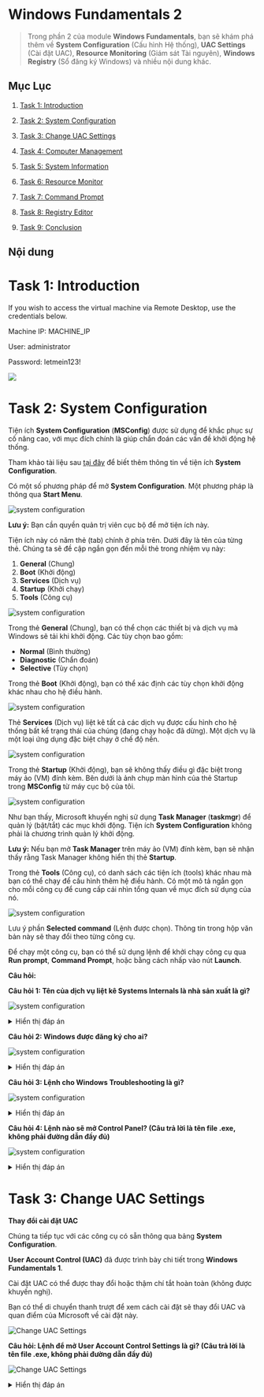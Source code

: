 # Windows Fundamentals 2

> Trong phần 2 của module **Windows Fundamentals**, bạn sẽ khám phá thêm về **System Configuration** (Cấu hình Hệ thống), **UAC Settings** (Cài đặt UAC), **Resource Monitoring** (Giám sát Tài nguyên), **Windows Registry** (Sổ đăng ký Windows) và nhiều nội dung khác.

## Mục Lục

1. [Task 1: Introduction](#task-1-introduction)

2. [Task 2: System Configuration](#task-2-system-configuration)

3. [Task 3: Change UAC Settings](#task-3-change-uac-settings)

4. [Task 4: Computer Management](#task-4-computer-management)

5. [Task 5: System Information](#task-5-system-information)

6. [Task 6: Resource Monitor](#task-6-resource-monitor)

7. [Task 7: Command Prompt](#task-7-command-prompt)

8. [Task 8: Registry Editor](#task-8-registry-editor)

9. [Task 9: Conclusion](#task-9-conclusion)

## Nội dung

# Task 1: Introduction

If you wish to access the virtual machine via Remote Desktop, use the credentials below. 

Machine IP: MACHINE_IP

User: administrator

Password: letmein123!

![](./img/2_Windows_Fundamentals_2/1.1.png)

# Task 2: System Configuration

Tiện ích **System Configuration** (**MSConfig**) được sử dụng để khắc phục sự cố nâng cao, với mục đích chính là giúp chẩn đoán các vấn đề khởi động hệ thống.  

Tham khảo tài liệu sau [tại đây](https://learn.microsoft.com/en-us/troubleshoot/windows-client/performance/system-configuration-utility-troubleshoot-configuration-errors) để biết thêm thông tin về tiện ích **System Configuration**.  

Có một số phương pháp để mở **System Configuration**. Một phương pháp là thông qua **Start Menu**.

![system configuration](./img/2_Windows_Fundamentals_2/2.1.png)

**Lưu ý:** Bạn cần quyền quản trị viên cục bộ để mở tiện ích này.

Tiện ích này có năm thẻ (tab) chính ở phía trên. Dưới đây là tên của từng thẻ. Chúng ta sẽ đề cập ngắn gọn đến mỗi thẻ trong nhiệm vụ này:

1. **General** (Chung)  
2. **Boot** (Khởi động)  
3. **Services** (Dịch vụ)  
4. **Startup** (Khởi chạy)  
5. **Tools** (Công cụ)

![system configuration](./img/2_Windows_Fundamentals_2/2.2.png)

Trong thẻ **General** (Chung), bạn có thể chọn các thiết bị và dịch vụ mà Windows sẽ tải khi khởi động. Các tùy chọn bao gồm:  
- **Normal** (Bình thường)  
- **Diagnostic** (Chẩn đoán)  
- **Selective** (Tùy chọn)  

Trong thẻ **Boot** (Khởi động), bạn có thể xác định các tùy chọn khởi động khác nhau cho hệ điều hành.

![system configuration](./img/2_Windows_Fundamentals_2/2.3.png)

Thẻ **Services** (Dịch vụ) liệt kê tất cả các dịch vụ được cấu hình cho hệ thống bất kể trạng thái của chúng (đang chạy hoặc đã dừng). Một dịch vụ là một loại ứng dụng đặc biệt chạy ở chế độ nền.

![system configuration](./img/2_Windows_Fundamentals_2/2.4.png)

Trong thẻ **Startup** (Khởi động), bạn sẽ không thấy điều gì đặc biệt trong máy ảo (VM) đính kèm. Bên dưới là ảnh chụp màn hình của thẻ Startup trong **MSConfig** từ máy cục bộ của tôi.

![system configuration](./img/2_Windows_Fundamentals_2/2.5.png)

Như bạn thấy, Microsoft khuyến nghị sử dụng **Task Manager** (**taskmgr**) để quản lý (bật/tắt) các mục khởi động. Tiện ích **System Configuration** không phải là chương trình quản lý khởi động.

**Lưu ý:** Nếu bạn mở **Task Manager** trên máy ảo (VM) đính kèm, bạn sẽ nhận thấy rằng Task Manager không hiển thị thẻ **Startup**.

Trong thẻ **Tools** (Công cụ), có danh sách các tiện ích (tools) khác nhau mà bạn có thể chạy để cấu hình thêm hệ điều hành. Có một mô tả ngắn gọn cho mỗi công cụ để cung cấp cái nhìn tổng quan về mục đích sử dụng của nó.

![system configuration](./img/2_Windows_Fundamentals_2/2.6.png)

Lưu ý phần **Selected command** (Lệnh được chọn). Thông tin trong hộp văn bản này sẽ thay đổi theo từng công cụ.

Để chạy một công cụ, bạn có thể sử dụng lệnh để khởi chạy công cụ qua **Run prompt**, **Command Prompt**, hoặc bằng cách nhấp vào nút **Launch**.

**Câu hỏi:**

**Câu hỏi 1: Tên của dịch vụ liệt kê Systems Internals là nhà sản xuất là gì?**  

![system configuration](./img/2_Windows_Fundamentals_2/2.7.png)

<details>  
<summary>Hiển thị đáp án</summary>  
Đáp án: PsShutdown  
</details>  

**Câu hỏi 2: Windows được đăng ký cho ai?**  

![system configuration](./img/2_Windows_Fundamentals_2/2.8.png)

<details>  
<summary>Hiển thị đáp án</summary>  
Đáp án: Windows User  
</details>  

**Câu hỏi 3: Lệnh cho Windows Troubleshooting là gì?**  

![system configuration](./img/2_Windows_Fundamentals_2/2.9.png)

<details>  
<summary>Hiển thị đáp án</summary>  
Đáp án: `C:\Windows\System32\control.exe /name Microsoft.Troubleshooting`  
</details>  

**Câu hỏi 4: Lệnh nào sẽ mở Control Panel? (Câu trả lời là tên file .exe, không phải đường dẫn đầy đủ)**  

![system configuration](./img/2_Windows_Fundamentals_2/2.10.png)

<details>  
<summary>Hiển thị đáp án</summary>  
Đáp án: control.exe  
</details>  

# Task 3: Change UAC Settings

**Thay đổi cài đặt UAC**

Chúng ta tiếp tục với các công cụ có sẵn thông qua bảng **System Configuration**.

**User Account Control (UAC)** đã được trình bày chi tiết trong **Windows Fundamentals 1**.

Cài đặt UAC có thể được thay đổi hoặc thậm chí tắt hoàn toàn (không được khuyến nghị).

Bạn có thể di chuyển thanh trượt để xem cách cài đặt sẽ thay đổi UAC và quan điểm của Microsoft về cài đặt này.

![Change UAC Settings](./img/2_Windows_Fundamentals_2/3.1.png)

**Câu hỏi: Lệnh để mở User Account Control Settings là gì? (Câu trả lời là tên file .exe, không phải đường dẫn đầy đủ)**  

![Change UAC Settings](./img/2_Windows_Fundamentals_2/3.2.png)

<details>  
<summary>Hiển thị đáp án</summary>  
Đáp án: UserAccountControlSettings.exe  
</details>  

